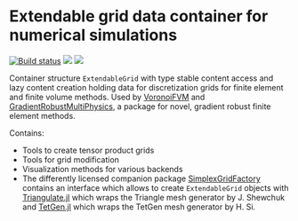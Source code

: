 # Extendable grid data container for numerical simulations

[![Build status](https://github.com/j-fu/ExtendableGrids.jl/workflows/linux-macos-windows/badge.svg)](https://github.com/j-fu/ExtendableGrids.jl/actions)
[![](https://img.shields.io/badge/docs-stable-blue.svg)](https://j-fu.github.io/ExtendableGrids.jl/stable)
[![](https://img.shields.io/badge/docs-dev-blue.svg)](https://j-fu.github.io/ExtendableGrids.jl/dev)


Container structure `ExtendableGrid` with type stable content access and lazy content creation holding data for discretization
grids for finite element and finite volume methods. 
Used by [VoronoiFVM](https://github.com/j-fu/VoronoiFVM.jl) and  [GradientRobustMultiPhysics](https://github.com/chmerdon/GradientRobustMultiPhysics.jl),
a package for novel, gradient robust finite element methods.

Contains:
- Tools to create tensor product grids
- Tools for grid modification
- Visualization methods for various backends
- The differently licensed companion package [SimplexGridFactory](https://github.com/j-fu/SimplexGridFactory.jl) contains an interface which allows to
  create `ExtendableGrid` objects with  [Triangulate.jl](https://github.com/JuliaGeometry/Triangulate.jl) which wraps the Triangle mesh generator
  by J. Shewchuk and [TetGen.jl](https://github.com/JuliaGeometry/TetGen.jl) which wraps the  TetGen mesh generator by H. Si.
  


